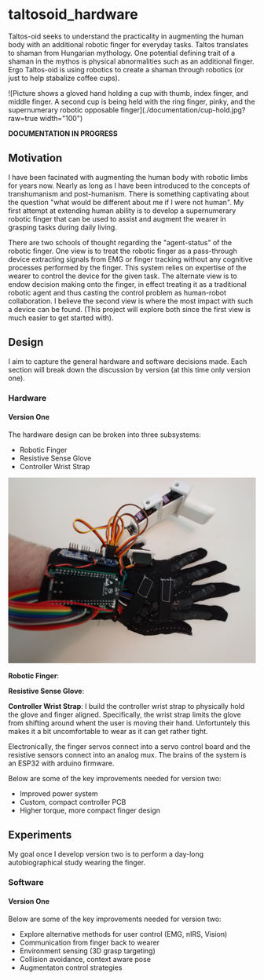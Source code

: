 # taltosoid_hardware
Taltos-oid seeks to understand the practicality in augmenting the human body with an additional robotic finger for everyday tasks. Taltos translates to shaman from Hungarian mythology. One potential defining trait of a shaman in the mythos is physical abnormalities such as an additional finger. Ergo Taltos-oid is using robotics to create a shaman through robotics (or just to help stabalize coffee cups).

![Picture shows a gloved hand holding a cup with thumb, index finger, and middle finger. A second cup is being held with the ring finger, pinky, and the supernumerary robotic opposable finger](./documentation/cup-hold.jpg?raw=true  width="100")


**DOCUMENTATION IN PROGRESS**


## Motivation
I have been facinated with augmenting the human body with robotic limbs for years now. Nearly as long as I have been introduced to the concepts of transhumanism and post-humanism. There is something captivating about the question "what would be different about me if I were not human". My first attempt at extending human ability is to develop a supernumerary robotic finger that can be used to assist and augment the wearer in grasping tasks during daily living.

There are two schools of thought regarding the "agent-status" of the robotic finger. One view is to treat the robotic finger as a pass-through device extracting signals from EMG or finger tracking without any cognitive processes performed by the finger. This system relies on expertise of the wearer to control the device for the given task. The alternate view is to endow decision making onto the finger, in effect treating it as a traditional robotic agent and thus casting the control problem as human-robot collaboration. I believe the second view is where the most impact with such a device can be found. (This project will explore both since the first view is much easier to get started with).

## Design
I aim to capture the general hardware and software decisions made. Each section will break down the discussion by version (at this time only version one).

### Hardware

#### Version One
The hardware design can be broken into three subsystems:
- Robotic Finger
- Resistive Sense Glove
- Controller Wrist Strap

![Picture shows a gloved hand with the robotic finger attached. Control board (ESP32) is also shown.](./documentation/top-view.jpg?raw=true "Version one hardware")

**Robotic Finger**:


**Resistive Sense Glove**:


**Controller Wrist Strap**:
I build the controller wrist strap to physically hold the glove and finger aligned. Specifically, the wrist strap limits the glove from shifting around whent the user is moving their hand. Unfortuntely this makes it a bit uncomfortable to wear as it can get rather tight.

Electronically, the finger servos connect into a servo control board and the resistive sensors connect into an analog mux. The brains of the system is an ESP32 with arduino firmware.


Below are some of the key improvements needed for version two:

- Improved power system
- Custom, compact controller PCB
- Higher torque, more compact finger design

## Experiments
My goal once I develop version two is to perform a day-long autobiographical study wearing the finger.

### Software

#### Version One

Below are some of the key improvements needed for version two:

- Explore alternative methods for user control (EMG, nIRS, Vision)
- Communication from finger back to wearer
- Environment sensing (3D grasp targeting)
- Collision avoidance, context aware pose
- Augmentaton control strategies
